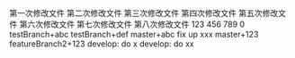 第一次修改文件
第二次修改文件
第三次修改文件
第四次修改文件
第五次修改文件
第六次修改文件
第七次修改文件
第八次修改文件
123
456
789
0
testBranch+abc
testBranch+def
master+abc
fix up xxx
master+123
featureBranch2+123
develop: do x
develop: do xx
